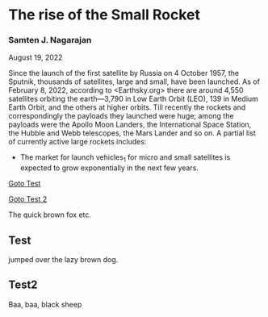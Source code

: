 # The rise of the Small Rocket

### Samten J. Nagarajan
August 19, 2022

Since the launch of the first satellite by Russia on 4 October 1957, the Sputnik, thousands of satellites, large and small, have been launched. As of February 8, 2022, according to <Earthsky.org> there are around 4,550 satellites orbiting the earth—3,790 in Low Earth Orbit (LEO), 139 in Medium Earth Orbit, and the others at higher orbits. Till recently the rockets and correspondingly the payloads they launched were huge; among the payloads were the Apollo Moon Landers, the International Space Station, the Hubble and Webb telescopes, the Mars Lander and so on. A partial list of currently active large rockets includes:

* The market for launch vehicles<sub>1</sub> for micro and small satellites is expected to grow exponentially in the next few years.

[Goto Test](#test)

[Goto Test 2](#test2)


The quick brown fox etc.

## Test
jumped over the lazy brown dog.

## Test2
Baa, baa, black sheep

